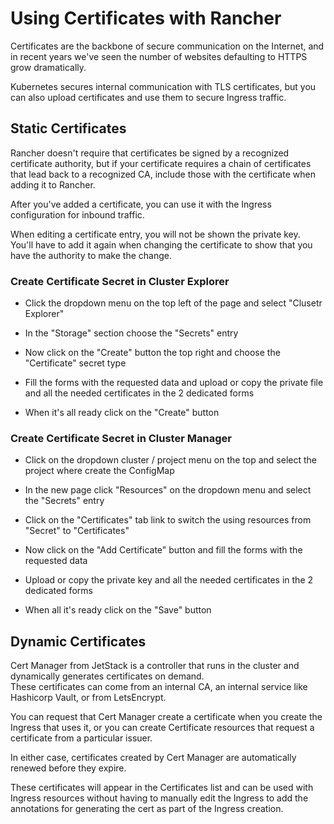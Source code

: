 # Using Certificates with Rancher

Certificates are the backbone of secure communication on the Internet, and in recent years we've seen the number of websites defaulting to HTTPS grow dramatically.

Kubernetes secures internal communication with TLS certificates, but you can also upload certificates and use them to secure Ingress traffic.

## Static Certificates
Rancher doesn't require that certificates be signed by a recognized certificate authority, but if your certificate requires a chain of certificates that lead back to a recognized CA, include those with the certificate when adding it to Rancher.

After you've added a certificate, you can use it with the Ingress configuration for inbound traffic.

When editing a certificate entry, you will not be shown the private key.  
You'll have to add it again when changing the certificate to show that you have the authority to make the change.

### Create Certificate Secret in Cluster Explorer

- Click the dropdown menu on the top left of the page and select "Clusetr Explorer"

- In the "Storage" section choose the "Secrets" entry

- Now click on the "Create" button the top right and choose the "Certificate" secret type

- Fill the forms with the requested data and upload or copy the private file and all the needed certificates in the 2 dedicated forms

- When it's all ready click on the "Create" button

### Create Certificate Secret in Cluster Manager

- Click on the dropdown cluster / project menu on the top and select the project where create the ConfigMap

- In the new page click "Resources" on the dropdown menu and select the "Secrets" entry

- Click on the "Certificates" tab link to switch the using resources from "Secret" to "Certificates"

- Now click on the "Add Certificate" button and fill the forms with the requested data

- Upload or copy the private key and all the needed certificates in the 2 dedicated forms

- When all it's ready click on the "Save" button

## Dynamic Certificates
Cert Manager from JetStack is a controller that runs in the cluster and dynamically generates certificates on demand.  
These certificates can come from an internal CA, an internal service like Hashicorp Vault, or from LetsEncrypt.

You can request that Cert Manager create a certificate when you create the Ingress that uses it, or you can create Certificate resources that request a certificate from a particular issuer.

In either case, certificates created by Cert Manager are automatically renewed before they expire.

These certificates will appear in the Certificates list and can be used with Ingress resources without having to manually edit the Ingress to add the annotations for generating the cert as part of the Ingress creation.
